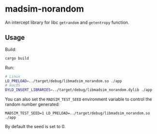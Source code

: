 # madsim-norandom

An intercept library for libc `getrandom` and `getentropy` function.

## Usage

Build:

```sh
cargo build
```

Run:

```sh
# Linux
LD_PRELOAD=../target/debug/libmadsim_norandom.so ./app
# macOS
DYLD_INSERT_LIBRARIES=../target/debug/libmadsim_norandom.dylib ./app
```

You can also set the `MADSIM_TEST_SEED` environment variable to control the random number generated:

```
MADSIM_TEST_SEED=1 LD_PRELOAD=../target/debug/libmadsim_norandom.so ./app
```

By default the seed is set to 0.
